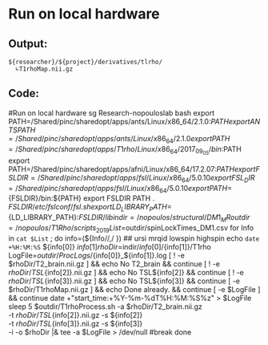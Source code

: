 # Run on local hardware
## Output:
```
${researcher}/${project}/derivatives/tlrho/
  ∟T1rhoMap.nii.gz
```
## Code:

#Run on local hardware
sg Research-nopouloslab bash
export PATH=/Shared/pinc/sharedopt/apps/ants/Linux/x86_64/2.1.0:${PATH}
export ANTSPATH=/Shared/pinc/sharedopt/apps/ants/Linux/x86_64/2.1.0
export PATH=/Shared/pinc/sharedopt/apps/T1rho/Linux/x86_64/2017_09_05/bin:$PATH
export PATH=/Shared/pinc/sharedopt/apps/afni/Linux/x86_64/17.2.07:$PATH
export FSLDIR=/Shared/pinc/sharedopt/apps/fsl/Linux/x86_64/5.0.10
export FSL_DIR=/Shared/pinc/sharedopt/apps/fsl/Linux/x86_64/5.0.10
export PATH=${FSLDIR}/bin:${PATH}
export FSLDIR PATH
. ${FSLDIR}/etc/fslconf/fsl.sh
export LD_LIBRARY_PATH=${LD_LIBRARY_PATH}:${FSLDIR}/lib
indir=/nopoulos/structural/DM1_MR
outdir=/nopoulos/T1Rho/scripts_2019
List=$outdir/spinLockTimes_DM1.csv
for Info in `cat $List` ; do
   info=(${Info//,/ })  ## ursi mrqid lowspin highspin
   echo `date +%H:%M:%S` ${info[0]} ${info[1]}
   rhoDir=$indir/${info[0]}/${info[1]}/T1rho
   LogFile=$outdir/ProcLogs/${info[0]}_${info[1]}.log
   [ ! -e $rhoDir/T2_brain.nii.gz ]      && echo No T2_brain && continue
   [ ! -e $rhoDir/TSL${info[2]}.nii.gz ] && echo No TSL${info[2]} && continue
   [ ! -e $rhoDir/TSL${info[3]}.nii.gz ] && echo No TSL${info[3]} && continue
   [ -e $rhoDir/T1rhoMap.nii.gz ]        && echo Done already. && continue
   [ -e $LogFile ]                       && continue
   date +"start_time:+%Y-%m-%dT%H:%M:%S%z" > $LogFile
   sleep 5
   $outdir/T1rhoProcess.sh -a $rhoDir/T2_brain.nii.gz \
      -t $rhoDir/TSL${info[2]}.nii.gz -s ${info[2]} \
      -t $rhoDir/TSL${info[3]}.nii.gz -s ${info[3]} \
      -i -o $rhoDir |& tee -a $LogFile > /dev/null
   #break
done
